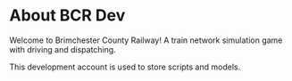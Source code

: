 # About BCR Dev
Welcome to Brimchester County Railway! A train network simulation game with driving and dispatching.

This development account is used to store scripts and models.
